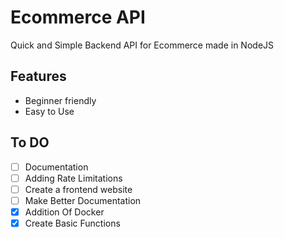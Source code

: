 # Ecommerce API
Quick and Simple Backend API for Ecommerce made in NodeJS 

## Features 
- Beginner friendly
- Easy to Use


## To DO
- [ ] Documentation
- [ ] Adding Rate Limitations
- [ ] Create a frontend website 
- [ ] Make Better Documentation
- [x] Addition Of Docker
- [x] Create Basic Functions
